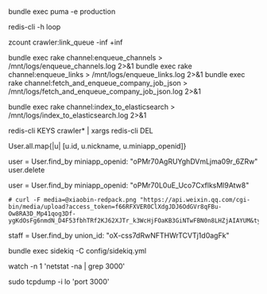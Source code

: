 bundle exec puma -e production

redis-cli -h loop

zcount crawler:link_queue -inf +inf


bundle exec rake channel:enqueue_channels > /mnt/logs/enqueue_channels.log 2>&1
bundle exec rake channel:enqueue_links > /mnt/logs/enqueue_links.log 2>&1
bundle exec rake channel:fetch_and_enqueue_company_job_json > /mnt/logs/fetch_and_enqueue_company_job_json.log 2>&1


bundle exec rake channel:index_to_elasticsearch > /mnt/logs/index_to_elasticsearch.log 2>&1



redis-cli KEYS crawler* | xargs redis-cli DEL


User.all.map{|u| [u.id, u.nickname, u.miniapp_openid]}


user = User.find_by miniapp_openid: "oPMr70AgRUYghDVmLjma09r_6ZRw"
user.delete

user = User.find_by miniapp_openid: "oPMr70L0uE_Uco7CxflksMl9Atw8"

    # curl -F media=@xiaobin-redpack.png "https://api.weixin.qq.com/cgi-bin/media/upload?access_token=f66RFXVER0ClXdgJDJ6OdGVr8qFBu-Ow8RA3D_Mp41qog3Df-ygKdOsFg6nmdN_D4F53fbhTRf2KJ62XJTr_k3WcHjFOaKB3GiNTwFBN0n8LHZjAIAYUM&type=image"


staff = User.find_by union_id: "oX-css7dRwNFTHWrTCVTj1d0agFk"


bundle exec sidekiq -C config/sidekiq.yml



watch -n 1 'netstat -na | grep 3000'

sudo  tcpdump -i lo 'port 3000'

